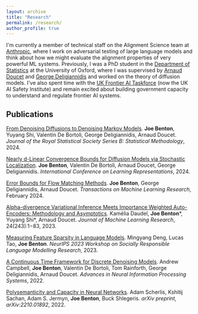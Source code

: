 ```yaml
---
layout: archive
title: "Research"
permalink: /research/
author_profile: true
---
```


<!-- {% if author.googlescholar %}
  You can also find my articles on <u><a href="{{author.googlescholar}}">my Google Scholar profile</a>.</u>
{% endif %}

{% include base_path %}

{% for post in site.publications reversed %}
  {% include archive-single.html %}
{% endfor %} -->

I'm currently a member of technical staff on the Alignment Science team at [Anthropic](https://www.anthropic.com/), where I work on adversarial testing of large language models and think about how we might evaluate the alignment properties of very powerful ML systems. Previously, I was a PhD student in the [Department of Statistics](https://www.stats.ox.ac.uk/) at the University of Oxford, where I was supervised by [Arnaud Doucet](https://www.stats.ox.ac.uk/~doucet/) and [George Deligiannidis](https://www.stats.ox.ac.uk/~deligian/) and worked on the theory of diffusion models. I've also spent time with the [UK Frontier AI Taskforce](https://www.gov.uk/government/publications/frontier-ai-taskforce-second-progress-report) (now the UK AI Safety Institute) and remain excited about building government capacity to understand and regulate frontier AI systems.

## Publications

[From Denoising Diffusions to Denoising Markov Models](https://academic.oup.com/jrsssb/advance-article/doi/10.1093/jrsssb/qkae005/7564909). **Joe Benton**, Yuyang Shi, Valentin De Bortoli, George Deligiannidis, Arnaud Doucet. _Journal of the Royal Statistical Society Series B: Statistical Methodology_, 2024.

[Nearly d-Linear Convergence Bounds for Diffusion Models via Stochastic Localization](https://arxiv.org/abs/2308.03686). **Joe Benton**, Valentin De Bortoli, Arnaud Doucet, George Deligiannidis. _International Conference on Learning Representations_, 2024.

[Error Bounds for Flow Matching Methods](https://arxiv.org/abs/2305.16860). **Joe Benton**, George Deligiannidis, Arnaud Doucet. _Transactions on Machine Learning Research_, February 2024.

[Alpha-divergence Variational Inference Meets Importance Weighted Auto-Encoders: Methodology and Asymptotics](https://www.jmlr.org/papers/volume24/22-1160/22-1160.pdf). Kamélia Daudel, **Joe Benton**\*, Yuyang Shi\*, Arnaud Doucet. _Journal of Machine Learning Research_, 24(243):1−83, 2023.

[Measuring Feature Sparsity in Language Models](https://arxiv.org/abs/2310.07837). Mingyang Deng, Lucas Tao, **Joe Benton**. _NeurIPS 2023 Workshop on Socially Responsible Language Modelling Research_, 2023.

[A Continuous Time Framework for Discrete Denoising Models](https://papers.nips.cc/paper_files/paper/2022/hash/b5b528767aa35f5b1a60fe0aaeca0563-Abstract-Conference.html). Andrew Campbell, **Joe Benton**, Valentin De Bortoli, Tom Rainforth, George Deligiannidis, Arnaud Doucet. _Advances in Neural Information Processing Systems_, 2022.

[Polysemanticity and Capacity in Neural Networks](https://arxiv.org/abs/2210.01892). Adam Scherlis, Kshitij Sachan, Adam S. Jermyn, **Joe Benton**, Buck Shlegeris. _arXiv preprint, arXiv:2210.01892_, 2022.

<!-- ## Talks

Some talks will go here -->
